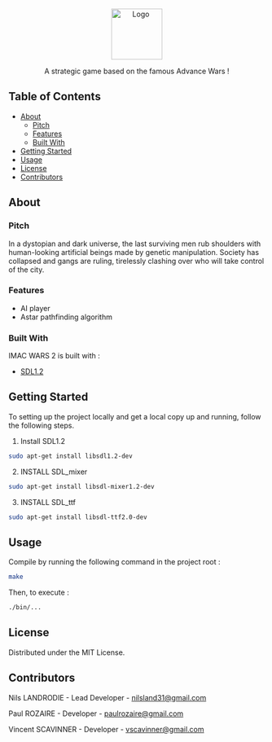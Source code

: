 <br />
<p align="center">
  <a href="https://github.com/N0Ls/IMAC-Wars-V2">
    <img src="" alt="Logo" width="100">
  </a>

  <p align="center">
    A strategic game based on the famous Advance Wars !
  </p>
</p>

<!-- TABLE OF CONTENTS -->
## Table of Contents

* [About](#about)
  * [Pitch](#pitch)
  * [Features](#features)
  * [Built With](#built-with)
* [Getting Started](#getting-started)
* [Usage](#usage)
* [License](#license)
* [Contributors](#contributors)

<!-- ABOUT -->
## About

<!-- PITCH -->
### Pitch

In a dystopian and dark universe, the last surviving men rub shoulders with human-looking artificial beings made by genetic manipulation. Society has collapsed and gangs are ruling, tirelessly clashing over who will take control of the city.

<!-- FEATURES -->
### Features

- AI player
- Astar pathfinding algorithm

<!-- BUILT-WITH -->
### Built With

IMAC WARS 2 is built with :
* [SDL1.2](https://www.libsdl.org/release/SDL-1.2.15/docs/)

<!-- GETTING-STARTED -->
## Getting Started

To setting up the project locally and get a local copy up and running, follow the following steps.

1. Install SDL1.2
```sh
sudo apt-get install libsdl1.2-dev
```
2. INSTALL SDL_mixer
```sh
sudo apt-get install libsdl-mixer1.2-dev
```
3. INSTALL SDL_ttf
```sh
sudo apt-get install libsdl-ttf2.0-dev
```

<!-- USAGE -->
## Usage

Compile by running the following command in the project root :
```sh
make
```

Then, to execute :
```sh
./bin/...
```

<!-- LICENSE -->
## License

Distributed under the MIT License.

<!-- CONTRIBUTORS -->
## Contributors

Nils LANDRODIE - Lead Developer - nilsland31@gmail.com

Paul ROZAIRE - Developer - paulrozaire@gmail.com

Vincent SCAVINNER - Developer - vscavinner@gmail.com